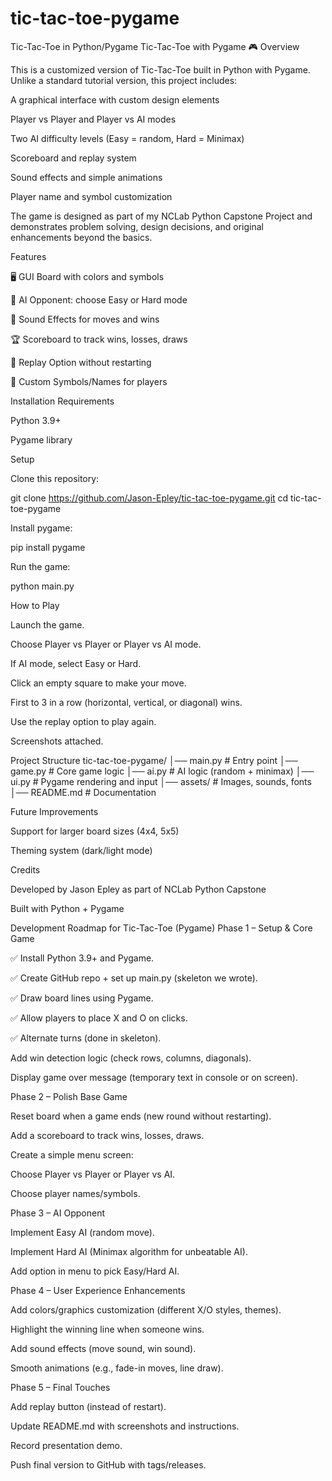 # tic-tac-toe-pygame
Tic-Tac-Toe in Python/Pygame
Tic-Tac-Toe with Pygame 🎮
Overview

This is a customized version of Tic-Tac-Toe built in Python with Pygame. Unlike a standard tutorial version, this project includes:

A graphical interface with custom design elements

Player vs Player and Player vs AI modes

Two AI difficulty levels (Easy = random, Hard = Minimax)

Scoreboard and replay system

Sound effects and simple animations

Player name and symbol customization

The game is designed as part of my NCLab Python Capstone Project and demonstrates problem solving, design decisions, and original enhancements beyond the basics.

Features

🖥️ GUI Board with colors and symbols

🤖 AI Opponent: choose Easy or Hard mode

🎵 Sound Effects for moves and wins

🏆 Scoreboard to track wins, losses, draws

🔄 Replay Option without restarting

🎨 Custom Symbols/Names for players

Installation
Requirements

Python 3.9+

Pygame library

Setup

Clone this repository:

git clone https://github.com/Jason-Epley/tic-tac-toe-pygame.git
cd tic-tac-toe-pygame


Install pygame:

pip install pygame


Run the game:

python main.py

How to Play

Launch the game.

Choose Player vs Player or Player vs AI mode.

If AI mode, select Easy or Hard.

Click an empty square to make your move.

First to 3 in a row (horizontal, vertical, or diagonal) wins.

Use the replay option to play again.

Screenshots attached.

Project Structure
tic-tac-toe-pygame/
│── main.py          # Entry point
│── game.py          # Core game logic
│── ai.py            # AI logic (random + minimax)
│── ui.py            # Pygame rendering and input
│── assets/          # Images, sounds, fonts
│── README.md        # Documentation

Future Improvements

Support for larger board sizes (4x4, 5x5)

Theming system (dark/light mode)

Credits

Developed by Jason Epley as part of NCLab Python Capstone

Built with Python + Pygame


Development Roadmap for Tic-Tac-Toe (Pygame)
Phase 1 – Setup & Core Game

✅ Install Python 3.9+ and Pygame.

✅ Create GitHub repo + set up main.py (skeleton we wrote).

✅ Draw board lines using Pygame.

✅ Allow players to place X and O on clicks.

✅ Alternate turns (done in skeleton).

Add win detection logic (check rows, columns, diagonals).

Display game over message (temporary text in console or on screen).

Phase 2 – Polish Base Game

Reset board when a game ends (new round without restarting).

Add a scoreboard to track wins, losses, draws.

Create a simple menu screen:

Choose Player vs Player or Player vs AI.

Choose player names/symbols.

Phase 3 – AI Opponent

Implement Easy AI (random move).

Implement Hard AI (Minimax algorithm for unbeatable AI).

Add option in menu to pick Easy/Hard AI.

Phase 4 – User Experience Enhancements

Add colors/graphics customization (different X/O styles, themes).

Highlight the winning line when someone wins.

Add sound effects (move sound, win sound).

Smooth animations (e.g., fade-in moves, line draw).

Phase 5 – Final Touches

Add replay button (instead of restart).

Update README.md with screenshots and instructions.

Record presentation demo.

Push final version to GitHub with tags/releases.